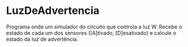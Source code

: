 # LuzDeAdvertencia
Programa onde  um simulador do circuito que controla a luz W. Recebe o estado de cada um dos sensores ([A]tivado, [D]esativado) e calcule o estado da luz de advertência.
